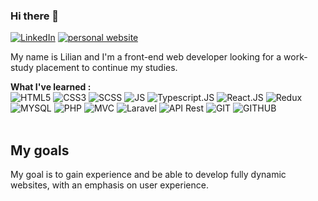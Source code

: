 ### Hi there 👋
<p>
  <a href="https://www.linkedin.com/in/lilian-marechau-a65553292/"><img src="https://img.shields.io/badge/LinkedIn--_.svg?style=social&logo=linkedin" alt="LinkedIn"></a>
  <a href="https://lilian-marechau-portfolio.vercel.app/"><img src="https://img.shields.io/badge/Portfolio--_.svg?style=social&color=blue" alt="personal website"></a>
</p>

My name is Lilian and I'm a front-end web developer looking for a work-study placement to continue my studies.

**What I've learned :** </br>
![HTML5](https://img.shields.io/badge/HTML5-E34F26?style=for-the-badge&logo=html5&logoColor=white)
![CSS3](https://img.shields.io/badge/CSS3-1572B6?style=for-the-badge&logo=css3&logoColor=white)
![SCSS](https://img.shields.io/badge/Sass-CC6699?style=for-the-badge&logo=sass&logoColor=white)
![JS](https://img.shields.io/badge/JavaScript-323330?style=for-the-badge&logo=javascript&logoColor=F7DF1E)
![Typescript.JS](https://img.shields.io/badge/TYPESCRIPT.JS-FFFFFF?style=for-the-badge&logo=typescript)
![React.JS](https://img.shields.io/badge/REACT.JS-61DAFB?style=for-the-badge&logo=react&logoColor=black)
![Redux](https://img.shields.io/badge/redux-%23593d88.svg?style=for-the-badge&logo=redux&logoColor=white)
![MYSQL](https://img.shields.io/badge/MySQL-00000F?style=for-the-badge&logo=mysql&logoColor=white)
![PHP](https://img.shields.io/badge/PHP-777BB4?style=for-the-badge&logo=php&logoColor=white)
![MVC](https://img.shields.io/badge/MVC-CD1A5B?style=for-the-badge)
![Laravel](https://img.shields.io/badge/laravel-%23FF2D20.svg?style=for-the-badge&logo=laravel&logoColor=white)
![API Rest](https://img.shields.io/badge/API%20REST-E0B130?style=for-the-badge)
![GIT](https://img.shields.io/badge/Git-F05032?style=for-the-badge&logo=git&logoColor=white)
![GITHUB](https://img.shields.io/badge/Github-181717?style=for-the-badge&logo=github&logoColor=white)</br></br>

## My goals

My goal is to gain experience and be able to develop fully dynamic websites, with an emphasis on user experience.
